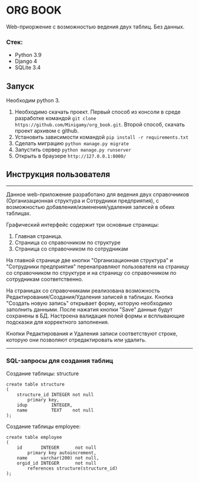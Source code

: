 # ORG BOOK

Web-приоржение с возможностью ведения двух таблиц. Без данных.

### Стек:
* Python 3.9
* Django 4
* SQLite 3.4

## Запуск
Необходим python 3.

1) Необходимо скачать проект. Первый способ из консоли в среде разработке командой ```git clone https://github.com/Minigamy/org_book.git```. Второй способ, скачать проект архивом с github.
2) Установить зависимости командой ```pip install -r requirements.txt```
3) Сделать миграцию ```python manage.py migrate```
4) Запустить сервер ```python manage.py runserver```
5) Открыть в браузере ```http://127.0.0.1:8000/```



## Инструкция пользователя
<hr>
Данное web-приложение разработано для ведения двух справочников (Организационная структура и Сотрудники предприятия), с возможностью добавления/изменения/удаления записей в обеих таблицах.

Графический интерфейс содержит три основные страницы:
1) Главная страница. 
2) Страница со справочником по структуре
3) Страница со справочником по сотрудникам


На главной странице две кнопки "Организационная структура" и "Сотрудники предприятия" перенаправляют пользователя на страницу со справочником по структуре и на страницу со справочником по сотрудникам соответственно.

На страницах со справочниками реализована возможность Редактирования/Создания/Удаления записей в таблицах. Кнопка "Создать новую запись" открывает форму, которую необходимо заполнить данными. После нажатия кнопки "Save" данные будут сохранены в БД. Настроена валидация полей формы и всплывающие подсказки для корректного заполнения.

Кнопки Редактирования и Удаления записи соответствуют строке, которую они позволяют отредактировать или удалить.

<hr>

### SQL-запросы для создания таблиц


Создание таблицы: structure
```
create table structure
(
    structure_id INTEGER not null
        primary key,
    idup         INTEGER,
    name         TEXT    not null
);
```

Создание таблицы employee: 
```
create table employee
(
    id       INTEGER      not null
        primary key autoincrement,
    name     varchar(200) not null,
    orgid_id INTEGER      not null
        references structure(structure_id)            
);
```